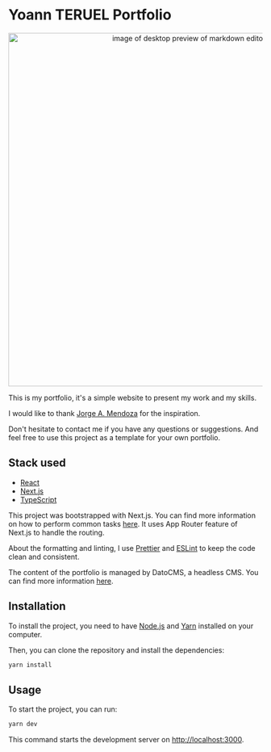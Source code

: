 # Yoann TERUEL Portfolio

<div align="center"><img src="./overview.gif" width=700 alt="image of desktop preview of markdown editor"></div>

This is my portfolio, it's a simple website to present my work and my skills.

I would like to thank [Jorge A. Mendoza](https://www.jorgemendozadev.com/) for the inspiration.

Don't hesitate to contact me if you have any questions or suggestions. And feel free to use this project as a template for your own portfolio.

## Stack used

- [React](https://reactjs.org/)
- [Next.js](https://nextjs.org/)
- [TypeScript](https://www.typescriptlang.org/)

This project was bootstrapped with Next.js. You can find more information on how to perform common tasks [here](https://nextjs.org/docs).
It uses App Router feature of Next.js to handle the routing.

About the formatting and linting, I use [Prettier](https://prettier.io/) and [ESLint](https://eslint.org/) to keep the code clean and consistent.

The content of the portfolio is managed by DatoCMS, a headless CMS. You can find more information [here](https://www.datocms.com/).

## Installation

To install the project, you need to have [Node.js](https://nodejs.org/en/) and [Yarn](https://yarnpkg.com/) installed on your computer.

Then, you can clone the repository and install the dependencies:

```sh
yarn install
```

## Usage

To start the project, you can run:

```sh
yarn dev
```

This command starts the development server on [http://localhost:3000](http://localhost:3000).
